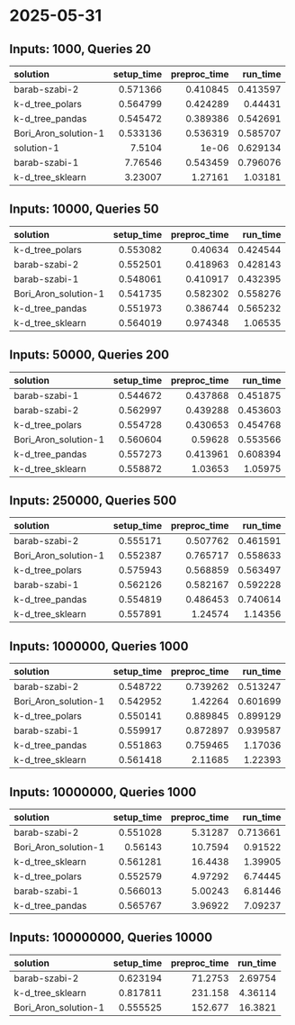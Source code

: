 # 2025-05-31

## Inputs: 1000, Queries 20

| solution             |   setup_time |   preproc_time |   run_time |
|:---------------------|-------------:|---------------:|-----------:|
| barab-szabi-2        |     0.571366 |       0.410845 |   0.413597 |
| k-d_tree_polars      |     0.564799 |       0.424289 |   0.44431  |
| k-d_tree_pandas      |     0.545472 |       0.389386 |   0.542691 |
| Bori_Aron_solution-1 |     0.533136 |       0.536319 |   0.585707 |
| solution-1           |     7.5104   |       1e-06    |   0.629134 |
| barab-szabi-1        |     7.76546  |       0.543459 |   0.796076 |
| k-d_tree_sklearn     |     3.23007  |       1.27161  |   1.03181  |

## Inputs: 10000, Queries 50

| solution             |   setup_time |   preproc_time |   run_time |
|:---------------------|-------------:|---------------:|-----------:|
| k-d_tree_polars      |     0.553082 |       0.40634  |   0.424544 |
| barab-szabi-2        |     0.552501 |       0.418963 |   0.428143 |
| barab-szabi-1        |     0.548061 |       0.410917 |   0.432395 |
| Bori_Aron_solution-1 |     0.541735 |       0.582302 |   0.558276 |
| k-d_tree_pandas      |     0.551973 |       0.386744 |   0.565232 |
| k-d_tree_sklearn     |     0.564019 |       0.974348 |   1.06535  |

## Inputs: 50000, Queries 200

| solution             |   setup_time |   preproc_time |   run_time |
|:---------------------|-------------:|---------------:|-----------:|
| barab-szabi-1        |     0.544672 |       0.437868 |   0.451875 |
| barab-szabi-2        |     0.562997 |       0.439288 |   0.453603 |
| k-d_tree_polars      |     0.554728 |       0.430653 |   0.454768 |
| Bori_Aron_solution-1 |     0.560604 |       0.59628  |   0.553566 |
| k-d_tree_pandas      |     0.557273 |       0.413961 |   0.608394 |
| k-d_tree_sklearn     |     0.558872 |       1.03653  |   1.05975  |

## Inputs: 250000, Queries 500

| solution             |   setup_time |   preproc_time |   run_time |
|:---------------------|-------------:|---------------:|-----------:|
| barab-szabi-2        |     0.555171 |       0.507762 |   0.461591 |
| Bori_Aron_solution-1 |     0.552387 |       0.765717 |   0.558633 |
| k-d_tree_polars      |     0.575943 |       0.568859 |   0.563497 |
| barab-szabi-1        |     0.562126 |       0.582167 |   0.592228 |
| k-d_tree_pandas      |     0.554819 |       0.486453 |   0.740614 |
| k-d_tree_sklearn     |     0.557891 |       1.24574  |   1.14356  |

## Inputs: 1000000, Queries 1000

| solution             |   setup_time |   preproc_time |   run_time |
|:---------------------|-------------:|---------------:|-----------:|
| barab-szabi-2        |     0.548722 |       0.739262 |   0.513247 |
| Bori_Aron_solution-1 |     0.542952 |       1.42264  |   0.601699 |
| k-d_tree_polars      |     0.550141 |       0.889845 |   0.899129 |
| barab-szabi-1        |     0.559917 |       0.872897 |   0.939587 |
| k-d_tree_pandas      |     0.551863 |       0.759465 |   1.17036  |
| k-d_tree_sklearn     |     0.561418 |       2.11685  |   1.22393  |

## Inputs: 10000000, Queries 1000

| solution             |   setup_time |   preproc_time |   run_time |
|:---------------------|-------------:|---------------:|-----------:|
| barab-szabi-2        |     0.551028 |        5.31287 |   0.713661 |
| Bori_Aron_solution-1 |     0.56143  |       10.7594  |   0.91522  |
| k-d_tree_sklearn     |     0.561281 |       16.4438  |   1.39905  |
| k-d_tree_polars      |     0.552579 |        4.97292 |   6.74445  |
| barab-szabi-1        |     0.566013 |        5.00243 |   6.81446  |
| k-d_tree_pandas      |     0.565767 |        3.96922 |   7.09237  |

## Inputs: 100000000, Queries 10000

| solution             |   setup_time |   preproc_time |   run_time |
|:---------------------|-------------:|---------------:|-----------:|
| barab-szabi-2        |     0.623194 |        71.2753 |    2.69754 |
| k-d_tree_sklearn     |     0.817811 |       231.158  |    4.36114 |
| Bori_Aron_solution-1 |     0.555525 |       152.677  |   16.3821  |